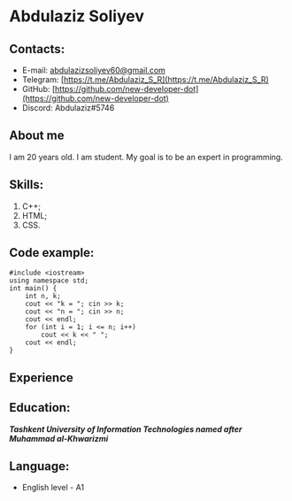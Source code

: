 # Abdulaziz Soliyev

## Contacts:
* E-mail: [abdulazizsoliyev60@gmail.com](mailto:abdulazizsoliyev60@gmail.com)
* Telegram: [https://t.me/Abdulaziz_S_R](https://t.me/Abdulaziz_S_R)
* GitHub: [https://github.com/new-developer-dot](https://github.com/new-developer-dot)
* Discord: Abdulaziz#5746

## About me
I am 20 years old. I am student. My goal is to be an expert in programming.

## Skills:
1. C++;
2. HTML;
3. CSS.

## Code example:
```
#include <iostream>
using namespace std;
int main() {
    int n, k;
    cout << "k = "; cin >> k;
    cout << "n = "; cin >> n;
    cout << endl;
    for (int i = 1; i <= n; i++)
        cout << k << " ";
    cout << endl;
}
```
## Experience

## Education:
___Tashkent University of Information Technologies named after Muhammad al-Khwarizmi___

## Language:
- English level - A1
